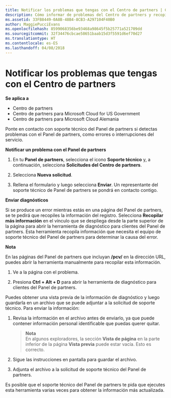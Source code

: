 ```yaml
---
title: Notificar los problemas que tengas con el Centro de partners | Centro de partners
description: Cómo informar de problemas del Centro de partners y recopilar información de diagnóstico para nuestro equipo de soporte técnico.
ms.assetid: 33FB8449-0A8B-48B4-8CB3-A297104F40B0
author: MaggiePucciEvans
ms.openlocfilehash: 8599068356be93468a98645f5b25771a521709dd
ms.sourcegitcommit: 32f34476cbcae58651baab15d3f5591d6ef70d27
ms.translationtype: HT
ms.contentlocale: es-ES
ms.lasthandoff: 04/08/2018
---
```

# <a name="report-problems-with-partner-center"></a>Notificar los problemas que tengas con el Centro de partners

**Se aplica a**

-  Centro de partners
-  Centro de partners para Microsoft Cloud for US Government
-  Centro de partners para Microsoft Cloud Alemania

Ponte en contacto con soporte técnico del Panel de partners si detectas problemas con el Panel de partners, como errores o interrupciones del servicio.

**Notificar un problema con el Panel de partners**

1.  En tu **Panel de partners**, selecciona el icono **Soporte técnico** y, a continuación, selecciona **Solicitudes del Centro de partners**.

2.  Selecciona **Nueva solicitud**.

3.  Rellena el formulario y luego selecciona **Enviar**. Un representante del soporte técnico de Panel de partners se pondrá en contacto contigo.

**Enviar diagnósticos**

Si se produce un error mientras estás en una página del Panel de partners, se te pedirá que recopiles la información del registro. Selecciona **Recopilar más información** en el vínculo que se despliega desde la parte superior de la página para abrir la herramienta de diagnóstico para clientes del Panel de partners. Esta herramienta recopila información que necesita el equipo de soporte técnico del Panel de partners para determinar la causa del error. 

**Nota**

En las páginas del Panel de partners que incluyan **/pcv/** en la dirección URL, puedes abrir la herramienta manualmente para recopilar esta información.

1.  Ve a la página con el problema.

2.  Presiona **Ctrl + Alt + D** para abrir la herramienta de diagnóstico para clientes del Panel de partners.

Puedes obtener una vista previa de la información de diagnóstico y luego guardarla en un archivo que se puede adjuntar a la solicitud de soporte técnico. Para enviar la información:

1.  Revisa la información en el archivo antes de enviarlo, ya que puede contener información personal identificable que puedas querer quitar. 

    >**Nota**<br>
    En algunos exploradores, la sección **Vista de página** en la parte inferior de la página **Vista previa** puede estar vacía. Esto es correcto.

2.  Sigue las instrucciones en pantalla para guardar el archivo.

3.  Adjunta el archivo a la solicitud de soporte técnico del Panel de partners.

Es posible que el soporte técnico del Panel de partners te pida que ejecutes esta herramienta varias veces para obtener la información más actualizada.


